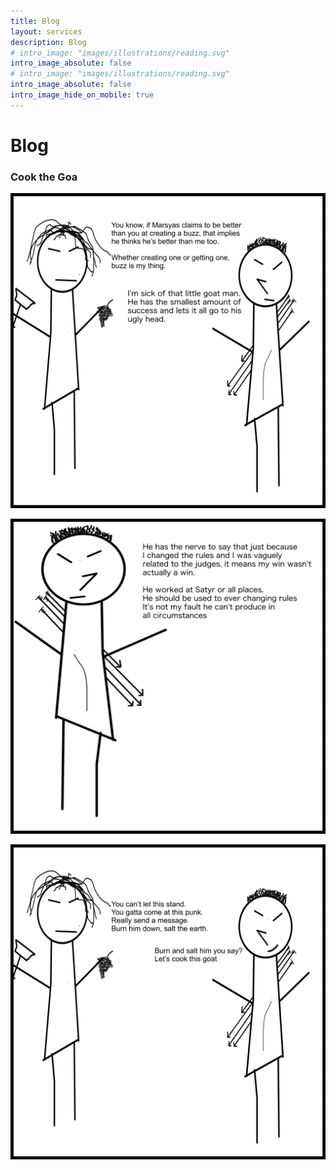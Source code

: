 ```yaml
---
title: Blog
layout: services
description: Blog
# intro_image: "images/illustrations/reading.svg"
intro_image_absolute: false
# intro_image: "images/illustrations/reading.svg"
intro_image_absolute: false
intro_image_hide_on_mobile: true
---
```


# Blog

### Cook the Goa

<span class = 'blog'>
<img class = 'comic' src='/assets/cartoon/021/021-01.jpg'> <br />

<img class = 'comic' src='/assets/cartoon/021/021-02.jpg'>  <br />

<img class = 'comic' src='/assets/cartoon/021/021-03.jpg'> 



